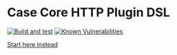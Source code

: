 # Case Core HTTP Plugin DSL

[![Build and test](https://github.com/case-contract-testing/contract-case/actions/workflows/build-and-test.yml/badge.svg?branch=main)](https://github.com/case-contract-testing/contract-case/actions/workflows/build-and-test.yml)
[![Known Vulnerabilities](https://snyk.io/test/github/case-contract-testing/contract-case/badge.svg?targetFile=packages/case-core-plugin-http-dsl/package.json)](https://snyk.io/test/github/case-contract-testing/case?targetFile=packages/case-core-plugin-http-dsl/package.json)

[Start here instead](https://case.contract-testing.io/docs/intro)
